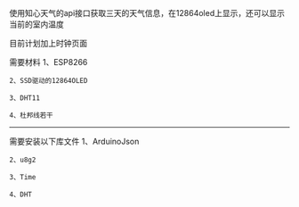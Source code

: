 使用知心天气的api接口获取三天的天气信息，在12864oled上显示，还可以显示当前的室内温度

目前计划加上时钟页面

需要材料
	1、ESP8266
	
	2、SSD驱动的12864OLED
	
	3、DHT11
	
	4、杜邦线若干
_________

需要安装以下库文件
	1、ArduinoJson
	
	2、u8g2
	
	3、Time
	
	4、DHT
	
